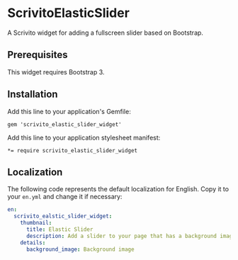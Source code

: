 # ScrivitoElasticSlider

A Scrivito widget for adding a fullscreen slider based on Bootstrap.

## Prerequisites

This widget requires Bootstrap 3.

## Installation

Add this line to your application's Gemfile:

    gem 'scrivito_elastic_slider_widget'

Add this line to your application stylesheet manifest:

    *= require scrivito_elastic_slider_widget

## Localization

The following code represents the default localization for English. Copy it to your `en.yml` and change it if necessary:

```yaml
en:
  scrivito_ealstic_slider_widget:
    thumbnail:
      title: Elastic Slider
      description: Add a slider to your page that has a background image on each panel
    details:
      background_image: Background image
```
